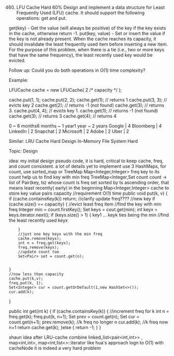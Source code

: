 460. LFU Cache
Hard
60%
Design and implement a data structure for Least Frequently Used (LFU) cache. It should support the following operations: get and put.

get(key) - Get the value (will always be positive) of the key if the key exists in the cache, otherwise return -1.
put(key, value) - Set or insert the value if the key is not already present. When the cache reaches its capacity, it should invalidate the least frequently used item before inserting a new item. For the purpose of this problem, when there is a tie (i.e., two or more keys that have the same frequency), the least recently used key would be evicted.

Follow up:
Could you do both operations in O(1) time complexity?

Example:

LFUCache cache = new LFUCache( 2 /* capacity */ );

cache.put(1, 1);
cache.put(2, 2);
cache.get(1);       // returns 1
cache.put(3, 3);    // evicts key 2
cache.get(2);       // returns -1 (not found)
cache.get(3);       // returns 3.
cache.put(4, 4);    // evicts key 1.
cache.get(1);       // returns -1 (not found)
cache.get(3);       // returns 3
cache.get(4);       // returns 4

0 ~ 6 months6 months ~ 1 year1 year ~ 2 years
Google | 4 Bloomberg | 4 LinkedIn | 2 Snapchat | 2 Microsoft | 2 Adobe | 2 Uber | 2 

Similar:
LRU Cache Hard
Design In-Memory File System Hard

Topic: Design

idea: my initial design pseudo code, it is hard, critical to keep cache, freq, and count consistent. a lot of details 
yet to implement 
use 3 HashMaps, for count, use sorted_map or TreeMap 
Map<Integer,Integer> freq  key to its count
help us to find key with min freq
TreeMap<Integer,Set<Pair> count     count -> list of Pair(key, ts)  whose count is freq
   set<Pair> sorted by ts ascending order, that means least recently( early)  in the beginning 
Map<Integer,Integer> cache to store key value pairs
capacity
//requirement O(1) time
public void put(k, v) {
	if (cache.containsKey(k)) return; //clarify update freq????
	//new key 
	if (cache.size() == capacity) {
		//evict least freq item
		//find the key with min freq
		Integer min = count.firstKey();
		Set<Integer> keys = cout.get(min);
		int keyx = keys.iterator.next();
		if (keys.size() > 1) {
			key1 ... keyk ties being the min 
			//find the least recently used keyx
			
		}
		//just one key keyx with the min freq
		cache.remove(keyx);
		int n = freq.get(keyx);
		freq.remove(keyx);
		//update count too
		Set<Pair> set = count.get(n);
		
			
	}
	//now less than capacity
	cache.put(k,v);
	freq.put(k, 1);
	Set<Integer> cur = count.getOrDefault(1,new HashSet<>());
	cur.add(k);

}

public int get(int k) {
	if (cache.containsKey(k)) {
		//increment freq for k
		int n = freq.get(k);
		freq.put(k, n+1);
		Set<Integer> prev = count.get(n);
		Set<Integer> cur = count.get(n+1);
		prev.remove(k); //k freq no longer n
		cur.add(k); //k freq now n+1
		return cache.get(k);
	}else {
		return -1;
	}
}

shaun idea after LRU-cache
combine linked_list<pair<int,int>> , map<int,int>, map<int,list<>::iterator
like hua's approach
logn to O(1) with cacheNode
it is indeed a very hard problem 
